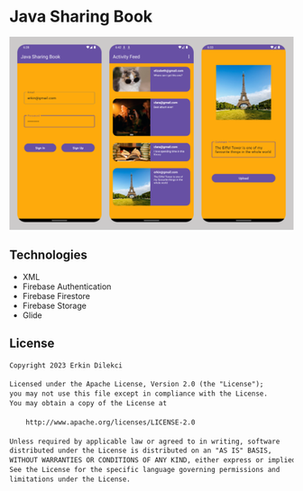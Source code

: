 # Java Sharing Book

<p align="center">
  <img src="https://raw.githubusercontent.com/erkindil/GithubRepositoryEdit/main/jsb.png">
</p>

## Technologies
- XML
- Firebase Authentication
- Firebase Firestore
- Firebase Storage
- Glide


## License
```xml
Copyright 2023 Erkin Dilekci

Licensed under the Apache License, Version 2.0 (the "License");
you may not use this file except in compliance with the License.
You may obtain a copy of the License at

    http://www.apache.org/licenses/LICENSE-2.0

Unless required by applicable law or agreed to in writing, software
distributed under the License is distributed on an "AS IS" BASIS,
WITHOUT WARRANTIES OR CONDITIONS OF ANY KIND, either express or implied.
See the License for the specific language governing permissions and
limitations under the License.
```
